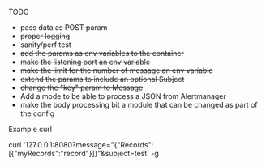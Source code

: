 TODO
- ~~pass data as POST param~~
- ~~proper logging~~ 
- ~~sanity/perf test~~
- ~~add the params as env variables to the container~~
- ~~make the listening port an env variable~~
- ~~make the limit for the number of message an env variable~~
- ~~extend the params to include an optional Subject~~
- ~~change the "key" param to Message~~
- Add a mode to be able to process a JSON from Alertmanager 
- make the body processing bit a module that can be changed as part of the config



Example curl

curl '127.0.0.1:8080?message="{\"Records\":[{\"myRecords\":\"record\"}]}"&subject=test' -g